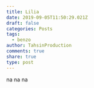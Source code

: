 ```yaml
---
title: Lilia
date: 2019-09-05T11:50:29.021Z
draft: false
categories: Posts
tags:
  - benzo
author: TahsinProduction
comments: true
share: true
type: post
---
```

 na na na
